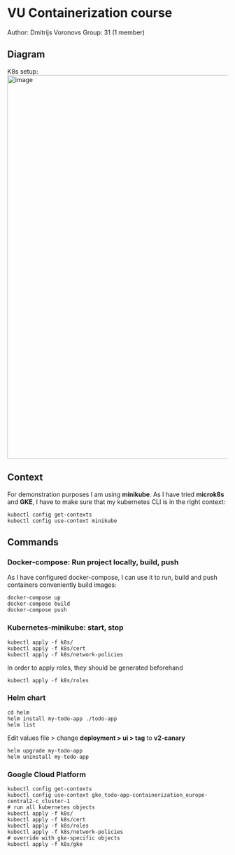 # VU Containerization course

Author: Dmitrijs Voronovs
Group: 31 (1 member)

## Diagram

K8s setup:
<img width="875" alt="image" src="https://user-images.githubusercontent.com/53301511/217375216-1e0952a3-eb6c-4ae8-85bb-a4d120ca83f5.png">

## Context

For demonstration purposes I am using **minikube**. As I have tried **microk8s** and **GKE**, I have to make sure that my kubernetes CLI is in the right context:

```shell
kubectl config get-contexts
kubectl config use-context minikube
```

## Commands

### Docker-compose: Run project locally, build, push

As I have configured docker-compose, I can use it to run, build and push containers conveniently
build images:

```shell
docker-compose up
docker-compose build
docker-compose push
```

### Kubernetes-minikube: start, stop

```shell
kubectl apply -f k8s/
kubectl apply -f k8s/cert
kubectl apply -f k8s/network-policies
```

In order to apply roles, they should be generated beforehand

```shell
kubectl apply -f k8s/roles
```

### Helm chart

```shell
cd helm
helm install my-todo-app ./todo-app
helm list
```

Edit values file > change **deployment > ui > tag** to **v2-canary**

```shell
helm upgrade my-todo-app
helm uninstall my-todo-app
```

### Google Cloud Platform

```shell
kubectl config get-contexts
kubectl config use-context gke_todo-app-containerization_europe-central2-c_cluster-1
# run all kubernetes objects
kubectl apply -f k8s/
kubectl apply -f k8s/cert
kubectl apply -f k8s/roles
kubectl apply -f k8s/network-policies
# override with gke-specific objects
kubectl apply -f k8s/gke
```
